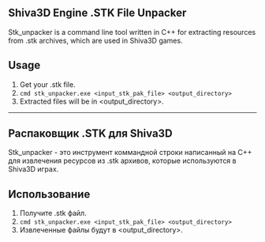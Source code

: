 ## Shiva3D Engine .STK File Unpacker
Stk_unpacker is a command line tool written in C++ for extracting resources from .stk archives, which are used in Shiva3D games.
## Usage
1. Get your .stk file.
2. ```cmd stk_unpacker.exe <input_stk_pak_file> <output_directory>```
3. Extracted files will be in <output_directory>.
---
## Распаковщик .STK для Shiva3D
Stk_unpacker - это инструмент коммандной строки написанный на C++ для извлечения ресурсов из .stk архивов, которые используются в Shiva3D играх.
## Использование
1. Получите .stk файл.
2. ```cmd stk_unpacker.exe <input_stk_pak_file> <output_directory>```
3. Извлеченные файлы будут в <output_directory>.
